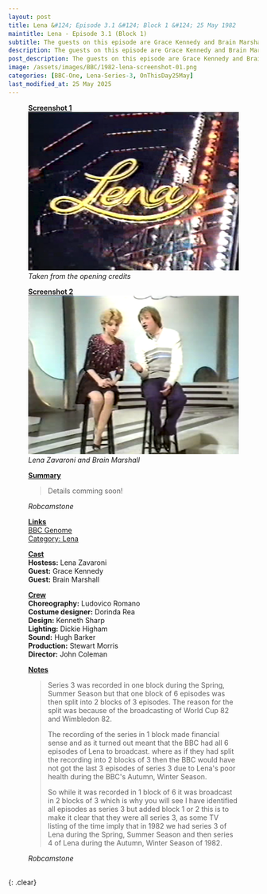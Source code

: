 ```yaml
---
layout: post
title: Lena &#124; Episode 3.1 &#124; Block 1 &#124; 25 May 1982
maintitle: Lena - Episode 3.1 (Block 1)
subtitle: The guests on this episode are Grace Kennedy and Brain Marshall
description: The guests on this episode are Grace Kennedy and Brain Marshall.
post_description: The guests on this episode are Grace Kennedy and Brain Marshall.
image: /assets/images/BBC/1982-lena-screenshot-01.png
categories: [BBC-One, Lena-Series-3, OnThisDay25May]
last_modified_at: 25 May 2025
---
```


<figure class="fig1">
<div class="Cardlayout">
<div class="CardItem"><strong id="infobox1"><a href="#infobox1">Screenshot 1</a></strong></div>
<div class="CardItem"><img src="/assets/images/BBC/1982-lena-screenshot-01.png" class="full-width" /></div>
<div class="CardItem"><cite>Taken from the opening credits</cite></div>
</div>
</figure>

<figure class="fig2">
<div class="Cardlayout">
<div class="CardItem"><strong id="infobox2"><a href="#infobox2">Screenshot 2</a></strong></div>
<div class="CardItem"><img src="/assets/images/BBC/1982-lena-screenshot-02.png" class="full-width" /></div>
<div class="CardItem"><cite>Lena Zavaroni and Brain Marshall</cite></div>
</div>
</figure>

<figure class="fig3">
<div class="Cardlayout">
<div class="CardItem"><strong id="infobox3"><a href="#infobox3">Summary</a></strong></div>
<div class="CardItem">
<blockquote>
<p>Details comming soon!</p>
</blockquote>
<cite>Robcamstone</cite>
</div>
</div>
</figure>

<figure class="fig3">
<div class="Cardlayout">
<div class="CardItem"><strong id="infobox4"><a href="#infobox4">Links</a></strong></div>
<div class="CardItem">

<div class="parent-container">
    <span class="left-text"><a class="external-link" href="https://genome.ch.bbc.co.uk/schedules/service_bbc_one_london/1982-12-14#at-19.40">BBC Genome</a></span>
    <span class="center-text"><a href="/category/lena-tv-series">Category: Lena</a></span>
<!--    <span class="right-text">Right Text</span>    -->
</div>

</div>
</div>
</figure>

<figure class="fig3">
<div class="Cardlayout">
<div class="CardItem"><strong id="infobox5"><a href="#infobox5">Cast</a></strong></div>
<div class="CardItem"><strong>Hostess:</strong> Lena Zavaroni</div>
<div class="CardItem"><strong>Guest:</strong> Grace Kennedy</div>
<div class="CardItem"><strong>Guest:</strong> Brain Marshall</div>
</div>
</figure>

<figure class="fig3">
<div class="Cardlayout">
<div class="CardItem"><strong id="infobox6"><a href="#infobox6">Crew</a></strong></div>
<div class="CardItem"><strong>Choreography:</strong> Ludovico Romano</div>
<div class="CardItem"><strong>Costume designer:</strong> Dorinda Rea</div>
<div class="CardItem"><strong>Design:</strong> Kenneth Sharp</div>
<div class="CardItem"><strong>Lighting:</strong> Dickie Higham</div>
<div class="CardItem"><strong>Sound:</strong> Hugh Barker</div>

<div class="CardItem"><strong>Production:</strong> Stewart Morris</div>
<div class="CardItem"><strong> Director:</strong> John Coleman</div>
</div>
</figure>

<figure class="fig3">
<div class="Cardlayout">
<div class="CardItem"><strong id="infobox7"><a href="#infobox7">Notes</a></strong></div>
<div class="CardItem">
<blockquote>
<p>Series 3 was recorded in one block during the Spring, Summer Season but that one block of 6 episodes was then split into 2 blocks of 3 episodes. The reason for the split was because of the broadcasting of World Cup 82 and Wimbledon 82.</P>
<p>The recording of the series in 1 block made financial sense and as it turned out meant that the BBC had all 6 episodes of Lena to broadcast. where as if they had split the recording into 2 blocks of 3 then the BBC would have not got the last 3 episodes of series 3 due to Lena's poor health during the BBC's Autumn, Winter Season.</p>
<p>So while it was recorded in 1 block of 6 it was broadcast in 2 blocks of 3 which is why you will see I have identified all episodes as series 3 but added block 1 or 2 this is to make it clear that they were all series 3, as some TV listing of the time imply that in 1982 we had series 3 of Lena during the Spring, Summer Season and then series 4 of Lena during the Autumn, Winter Season of 1982.</p>
</blockquote>
<cite>Robcamstone</cite>
</div>
</div>
</figure>

<br />{: .clear}

<style>
.parent-container {
    display: flex; /* Use Flexbox for layout */
    justify-content: space-between; /* Space out the items */
    align-items: center; /* Align items vertically */
}

.left-text {
    float: left; /* Aligns to the left */
}

.center-text {
    position: absolute; /* Allows for centering */
    left: 50%; /* Move to the center */
    transform: translateX(-50%); /* Center it */
}

.right-text {
    float: right; /* Aligns to the right */
}

/* Media query for portrait orientation */
@media screen and (orientation: portrait) {
    .parent-container {
        display: flex; /* Keep it as flex for consistent behavior */
        flex-direction: column; /* Stack items vertically */
        align-items: flex-start; /* Align items to the left */
    }

    .left-text,
    .center-text,
    .right-text {
        width: 100%; /* Allow them to take full width */
        text-align: left; /* Align text to the left */
        float: none; /* Ensure no float is applied */
        position: static; /* Reset positioning */
        transform: none; /* Remove the centering effect */
    }
}
</style>

